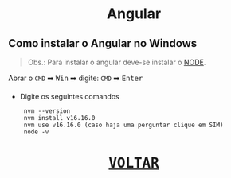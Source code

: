 <h1 align="center"> Angular </h1>

## Como instalar o Angular no Windows

> Obs.: Para instalar o angular deve-se instalar o [NODE](READMEAUX/NVM.md).

Abrar o `CMD` ➡️ <kbd>Win</kbd> ➡️ digite: `CMD` ➡️ <kbd>Enter</kbd>
   - Digite os seguintes comandos
     ```
      nvm --version
      nvm install v16.16.0
      nvm use v16.16.0 (caso haja uma perguntar clique em SIM)
      node -v
     ```

<h1 align="center">

[<kbd>VOLTAR</kbd>](../README.md)

</h1>
